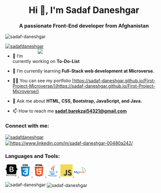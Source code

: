 <h1 align="center">Hi 👋, I'm Sadaf Daneshgar</h1>
<h3 align="center">A passionate Front-End developer from Afghanistan</h3>

<p align="left"> <img src="https://komarev.com/ghpvc/?username=sadaf-daneshgar&label=Profile%20views&color=0e75b6&style=flat" alt="sadaf-daneshgar" /> </p>

<p align="left"> <a href="https://twitter.com/sadafdaneshgar" target="blank"><img src="https://img.shields.io/twitter/follow/sadafdaneshgar?logo=twitter&style=for-the-badge" alt="sadafdaneshgar" /></a>
<img align="right" alt"Coding" width="400" src="https://user-images.githubusercontent.com/59734313/157189039-c09b3e38-9f42-42c0-ab54-14f1574190a7.gif">
 </p>

- 🔭 I’m currently working on **To-Do-List**

- 🌱 I’m currently learning **Full-Stack web development at Microverse.**

- 👨‍💻 You can see my portfolio [https://sadaf-daneshgar.github.io/First-Project-Microverse/](https://sadaf-daneshgar.github.io/First-Project-Microverse/)

- 💬 Ask me about **HTML, CSS, Bootstrap, JavaScript, and Java.**

- 📫 How to reach me **sadaf.barekzai54321@gmail.com**

<h3 align="left">Connect with me:</h3>
<p align="left">
<a href="https://twitter.com/sadafdaneshgar" target="blank"><img align="center" src="https://raw.githubusercontent.com/rahuldkjain/github-profile-readme-generator/master/src/images/icons/Social/twitter.svg" alt="sadafdaneshgar" height="30" width="40" /></a>
<a href="https://linkedin.com/in/https://www.linkedin.com/in/sadaf-daneshgar-00480a242/" target="blank"><img align="center" src="https://raw.githubusercontent.com/rahuldkjain/github-profile-readme-generator/master/src/images/icons/Social/linked-in-alt.svg" alt="https://www.linkedin.com/in/sadaf-daneshgar-00480a242/" height="30" width="40" /></a>
</p>

<h3 align="left">Languages and Tools:</h3>
<p align="left"> <a href="https://getbootstrap.com" target="_blank" rel="noreferrer"> <img src="https://raw.githubusercontent.com/devicons/devicon/master/icons/bootstrap/bootstrap-plain-wordmark.svg" alt="bootstrap" width="40" height="40"/> </a> <a href="https://www.w3schools.com/css/" target="_blank" rel="noreferrer"> <img src="https://raw.githubusercontent.com/devicons/devicon/master/icons/css3/css3-original-wordmark.svg" alt="css3" width="40" height="40"/> </a> <a href="https://www.w3.org/html/" target="_blank" rel="noreferrer"> <img src="https://raw.githubusercontent.com/devicons/devicon/master/icons/html5/html5-original-wordmark.svg" alt="html5" width="40" height="40"/> </a> <a href="https://www.java.com" target="_blank" rel="noreferrer"> <img src="https://raw.githubusercontent.com/devicons/devicon/master/icons/java/java-original.svg" alt="java" width="40" height="40"/> </a> <a href="https://developer.mozilla.org/en-US/docs/Web/JavaScript" target="_blank" rel="noreferrer"> <img src="https://raw.githubusercontent.com/devicons/devicon/master/icons/javascript/javascript-original.svg" alt="javascript" width="40" height="40"/> </a> <a href="https://www.mysql.com/" target="_blank" rel="noreferrer"> <img src="https://raw.githubusercontent.com/devicons/devicon/master/icons/mysql/mysql-original-wordmark.svg" alt="mysql" width="40" height="40"/> </a> </p>

<p><img align="left" src="https://github-readme-stats.vercel.app/api/top-langs?username=sadaf-daneshgar&show_icons=true&locale=en&layout=compact" alt="sadaf-daneshgar" /></p>

<p>&nbsp;<img align="center" src="https://github-readme-stats.vercel.app/api?username=sadaf-daneshgar&show_icons=true&locale=en" alt="sadaf-daneshgar" /></p>
